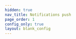 ```yaml
---
hidden: true
nav_title: Notifications push
page_order: 1
config_only: true
layout: blank_config
---
```

